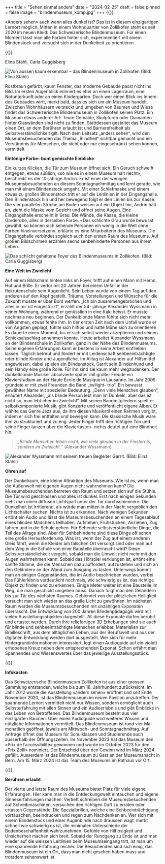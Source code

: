 +++
title = "Sehen einmal anders"
date = "2024-02-25"
draft = false
pinned = false
image = "blindenmuseum_komp.jpg"
+++
{{</lead>}}

«Anders sehen» auch wenn alles dunkel ist? Das ist in diesem einzigartigen Lernort möglich. Mitten in einem Wohnquartier von Zollikofen steht es seit 2020 im neuen Kleid: Das Schweizerische Blindenmuseum. Für einen Moment lässt man alle Farben hinter sich, experimentiert mit einem Blindenstock und versucht sich in der Dunkelheit zu orientieren. 

{{</lead>}}

Elina Stähli, Carla Guggisberg

![Von aussen kaum erkennbar – das Blindenmuseum in Zollikofen (Bild: Elina Stähli)](blindenmuseum_komp.jpg)

Rostbraun gefärbt, kaum Fenster, das moderne Gebäude passt nicht ins Bild. Im ersten Augenblick erinnert es eher an einen Lagerraum, eine Notunterkunft oder an einen Kindergarten. Doch wer einen Blick ins Innere des Gebäudes wirft, merkt bald, dass es sich um ein Museum handelt. Zwischen Wohnhäusern versteckt und umgeben von Bäumen und Wiese findet das Schweizerische Blindenmuseum in Zollikofen seinen Platz. Ein Museum etwas anderer Art: Teure Gemälde, Skulpturen oder Diamanten hinter Glaswänden sind nicht zu finden. Stattdessen gestaltet das Museum einen Ort, an dem Berühren erlaubt ist und Barrierefreiheit als Selbstverständlichkeit gilt.  Nach dem Leitsatz „anders sehen“, wird den Museumsbesuchenden das Thema „Blindheit“ sichtbar gemacht und ein Verständnis für Menschen, die nicht oder nur eingeschränkt sehen können, vermittelt.

**Eintönige Farbe- bunt gemischte Einblicke**


Ein kurzes Klicken, die Tür zum Museum öffnet sich. Ein Geruch schweift entgegen, etwas süßlich, «so wie es in einem Museum halt riecht», beschreibt es der 10-jährige Andrin. Er ist einer der wenigen Museumsbesuchenden an diesem Sonntagnachmittag und lernt gerade, wie man mit einem Blindenstock umgeht. Mit einer Schlafmaske und einem etwas zu großen Blindenstock tritt er auf die Leitlinien in der Eingangshalle. Den Blindenstock hin und her bewegend folgt er den Linien bis zur Kasse. Die vier parallelen Striche am Boden weisen auf ein Objekt hin, Andrin hält an, zieht die Maske vom Gesicht und öffnet seine Augen. Eine Eingangshalle erscheint in Grau. Die Wände, die Kasse, die kleine Garderobe, alles in derselben Farbe. «Das schlichte Grau wurde bewusst gewählt, so können sich sehende Personen ein wenig in die Welt ohne Farben hineinversetzen», erklärte es eine Mitarbeiterin des Museums. Die Eingangshalle verbindet sogleich auch den ersten Raum des Museums. Auf großen Bildschirmen erzählen sechs sehbehinderte Personen aus ihrem Leben.

![Das schlicht gehaltene Foyer des Blindenmuseums in Zollikofen. (Bild: Carla Guggisberg)](foyer.jpg)

**Eine Welt im Zwielicht** 


Auf einem Bildschirm hinten links im Foyer, trifft auf einen Mann mit Hemd, Hut und Brille. Er verlor mit 20 Jahren bei einem Unfall in der Rekrutenschule sein Augenlicht. Sein Leben wurde von einem Tag auf den anderen auf den Kopf gestellt. Träume, Vorstellungen und Wünsche für die Zukunft musste er über Bord werfen. „Ich bin zusammengebrochen und alles in mir ist eingestürzt“, erzählt der 54- jährige Alexander Wyssmann in seiner Wohnung, während er genüsslich in eine Kaki beisst. Er musste nochmals neu beginnen. Der Dunkelblonde Mann fühlte sich nicht mehr vollkommen, etwas fehlte ihm. In der ersten Zeit nach dem Unfall wurde er von Ängsten geplagt, fühlte sich hilflos und hatte Mühe sich zu orientieren. Es dauerte einen Moment, bis er sich selbst wieder akzeptieren und seinen Schicksalsschlag annehmen konnte.
Heute arbeitet Alexander Wyssmann an der Blindenschule in Zollikofen, ganz in der Nähe des Blindenmuseums. Seine eigenen Erfahrungen kann er bestens in seine Arbeit einfließen lassen. Täglich betreut und fördert er mit Leidenschaft sehbeeinträchtigte oder blinde Kinder und Jugendliche. Im Alltag ist Alexander auf Hilfsmittel angewiesen, dabei spielen ein Blindenstock, Garrit sein Blindenhund und sein Handy eine große Rolle. Für ihn sind sie kaum mehr wegzudenken.
Der dunkelblonde Musiker absolvierte später mit großer Freude ein Klavierstudium an der Haute École de Musique in Lausanne. Im Jahr 2005 gründete er mit zwei Freunden die Band „twilight- trio“. Ein bewusst gewählter Name mit spezieller Bedeutung. „Denn viele Menschen glauben“, erläutert Alexander, „als blinde Person lebt man im Dunkeln, aber das ist nicht so, man lebt eher im Zwielicht“. Mit seinen Bandmitgliedern spielt er selbstkomponierte Musik, gibt Konzerte und veröffentlicht eigene Alben. Er wählte das Genre Jazz aus, da ihm diesen Musikstil einen Rahmen vorgibt, indem er sich frei entfalten und bewegen kann. Die klassische Musik wäre ihm zu strukturiert und zu eng. Jeder Finger trifft den richtigen Ton und seine Finger tanzen über die Klaviertasten- nichts deutet auf eine Blindheit hin. 

> *„Blinde Menschen leben nicht, wie viele glauben in der Finsternis, sondern im Zwielicht.“* (Alexander Wyssmann)

![Alexander Wyssmann mit seinem treuen Begleiter Garrit. (Bild: Elina Stähli)](alexander_wyssmann.komp.jpg)

**Ohren auf**


Der Dunkelraum, eine kleine Attraktion des Museums. Wie ist es, wenn man die Außenwelt mit eigenen Augen nicht wahrnehmen kann? Die Museumsbesuchenden betreten den Raum und setzen sich auf die Stühle. Die Tür wird geschlossen und alles ist dunkel. Erst nach einigen Sekunden sieht man einen diffusen Lichtspalt unter der Tür durchschimmern. Die Dunkelheit ist irritierend, als würde man mitten in der Nacht vergeblich den Lichtschalter suchen. Nichts ist zu erkennen. Nach wenigen Sekunden ertönt ein Audio und lässt die Museumsbesuchenden an einem Tagesablauf eines blinden Mädchens teilhaben. Aufstehen, Frühstücken, Anziehen, Zug fahren und in die Schule gehen. Für Sehende selbstverständliche Dinge, die Teil des Alltags sind. Aber für Sehbehinderte sind diese Dinge oft schon eine große Herausforderung. Was ist, wenn der Zug auf einem anderen Gleis fährt, wenn die Kleider am falschen Ort versorgt sind oder man auf dem Weg in die Schule von einer Baustelle überrascht wird? Diese Selbstverständlichkeit vergeht, sobald man die Umwelt nicht mehr mit den Augen wahrnehmen kann. Sobald das Hörspiel verklungen ist, ertönt eine sanfte Stimme, die die Menschen dazu auffordert, aufzustehen und sich an den Geländern an der Wand zum Ausgang zu tasten. Unterwegs kommt man an einigen Gegenständen, die im Audio beschrieben wurden, vorbei. Das Fühlerlebnis verdeutlicht nochmals, wie schwierig es ist, das richtige Objekt zu finden und zu erkennen. Einige Meter weiter ist eine Baustelle im Weg, die man geschickt umgehen muss. Danach folgt man den Geländern bis zur Tür des nächsten Raumes. 
Geblendet von der plötzlichen Helligkeit versucht man sich wieder an das grelle Licht zu gewöhnen. Im nächsten Raum werden die Museumsbesuchenden mit unzähligen Exponaten überrascht. 
Die Entwicklung von 200 Jahren Blindenpädagogik wird mit vielen Ausstellungsobjekten dargestellt. All diese Exponate dürfen berührt und ertastet werden. Durch ihre reliefartigen 3D Erhebungen sind sie auch für blinde und sehbeeinträchtigte Menschen erlebbar. Materialien zur Brailleschrift, aus dem alltäglichen Leben, aus der Berufswelt und aus der digitalen Entwicklung werden dort ausgestellt. Wer sich für mehr Hintergrundinformationen interessiert, legt einen Audioguide auf ein violett erhobenes Kreuz neben dem entsprechenden Exponat. Schon erfährt man Spannendes und Wissenswertes über das jeweilige Ausstellungsstück. 

{{<box>}}

**Infokasten**


Das Schweizerische Blindenmuseum Zollikofen ist aus einer grossen Sammlung entstanden, welche bis zum 18. Jahrhundert zurückreicht. Im Jahr 2012 wurde die Ausstellung «anders sehen» eröffnet und seit Ende November 2020, ist das Blindenmuseum im neuen Pavillon anzutreffen. Der spannende Lernort vermittelt nicht nur Wissen, sondern ermöglicht auch Selbsterfahrung mit allen Sinnen und ein Audioerlebnis und gibt Einblicke in das Leben von Betroffenen. Das Blindenmuseum besteht aus vier einzigarten Räumen. Über einen Audioguide wird weiteres Wissen und nützliche Informationen vermittelt. 
Das Blindenmuseum ist rund vier Mal monatlich geöffnet, jeweils am Mittwoch- und Sonntagnachmittag. Auf Anfrage öffnet das Museum für Schulklassen und Studierende auch ausserhalb der Öffnungszeiten. 
Im November 2023 hat das Museum den «Prix de l’accessibilité» gewonnen und wurde im Oktober 2023 für den «Prix Zolli» nominiert. Der Entscheid über den Gewinn wird im März 2024 gefällt. Ausserdem ist das Blindenmuseum zu Gast an der Museumsnacht in Bern. Am 15. März 2024 ist das Team des Museums im Rathaus vor Ort.

{{<box>}}

**Berühren erlaubt**


Der vierte und letzte Raum des Museums bietet Platz für viele eigene Erfahrungen. Hier kann man in die Entdeckungswelt eintauchen und eigene Sinneserfahrungen machen. Vertieft schreiben die Museumsbesuchenden auf Schreibmaschinen, versuchen den richtigen Duft zu erraten oder ertasten Gegenstände. Die Spezialbrillen, welche eine Sehbeeinträchtigung vortäuschen, beeindrucken und regen zum Nachdenken an. Wer sich mit einem Blindenstock und einer Augenbinde nach draussen wagt, merkt schnell wie schwierig es ist, die minimalen Unterschiede der Bodenbeschaffenheit wahrzunehmen. Gefühle von Hilflosigkeit und Unsicherheit machen sich breit. Sobald der Rundgang zu Ende ist und man wieder auf die weissen Leitlinien beim Museumseingang tritt, ist man um eine spannende Erfahrung reicher. Die Besuchenden sind sich einig, das Blindenmuseum ist ein Ort, dass man nicht gesehen haben muss und trotzdem sehenswert ist.